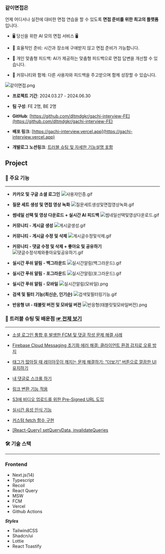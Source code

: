 ### 같이면접**은**

언제 어디서나 실전에 대비한 면접 연습을 할 수 있도록 **면접 준비를 위한 최고의 플랫폼** 입니다.

- 🖥️ 당신을 위한 AI 모의 면접 서비스 🖥️

- 🥜 효율적인 준비: 시간과 장소에 구애받지 않고 면접 준비가 가능합니다.

- 🌱 개인 맞춤형 피드백: AI가 제공하는 맞춤형 피드백으로 면접 답변을 개선할 수 있습니다.

- 🌷 커뮤니티와 함께: 다른 사용자와 피드백을 주고받으며 함께 성장할 수 있습니다.

![같이면접.png](/images/같이면접.png)

- **프로젝트 기간**: 2024.03.27 - 2024.06.30

- **팀 구성**: FE 2명, BE 2명

- **GitHub**: [https://github.com/dltmdgkr/gachi-interview-FE](https://github.com/dltmdgkr/gachi-interview-FE)

- **배포 링크**: [https://gachi-interview.vercel.app](https://gachi-interview.vercel.app)

- **개발로그 노션링크**: [트러블 슈팅 및 자세한 기능설명 포함](https://blossom-periwinkle-555.notion.site/63c47ce1750e405f8ecd7bf2bddcf194)

## Project

### 🔗 주요 기능

---

- **카카오 및 구글 소셜 로그인**
  ![사용자인증.gif](/images/같이면접/사용자인증.gif)

- **질문 세트 생성 및 면접 영상 녹화**
  ![질문세트생성및면접영상녹화.gif](/images/같이면접/질문세트생성및면접영상녹화.gif)

- **썸네일 선택 및 영상 다운로드 + 실시간 AI 피드백**
  ![썸네일선택및영상다운로드.gif](/images/같이면접/썸네일선택및영상다운로드.gif)

- **커뮤니티 - 게시글 생성**
  ![게시글생성.gif](/images/같이면접/게시글생성.gif)

- **커뮤니티 - 게시글 수정 및 삭제**
  ![게시글수정및삭제.gif](/images/같이면접/게시글수정및삭제.gif)

- **커뮤니티 - 댓글 수정 및 삭제 + 좋아요 및 공유하기**
  ![댓글수정삭제와좋아요및공유하기.gif](/images/같이면접/댓글수정삭제와좋아요및공유하기.gif)

- **실시간 푸쉬 알림 - 백그라운드**
  ![실시간알림(백그라운드).gif](</images/같이면접/실시간알림(백그라운드).gif>)

- **실시간 푸쉬 알림 - 포그라운드**
  ![실시간알림(포그라운드).gif](</images/같이면접/실시간알림(포그라운드).gif>)

- **실시간 푸쉬 알림 - 모바일**
  ![실시간알림(모바일).png](</images/같이면접/실시간알림(모바일).png>)

- **검색 및 필터 기능(최신순, 인기순)**
  ![검색및필터링기능.gif](/images/같이면접/검색및필터링기능.gif)

- **반응형 UI - 태블릿 버전 및 모바일 버전**
  ![반응형(태블릿및모바일버전).png](</images/같이면접/반응형(태블릿및모바일버전).png>)

### 🎯 트러블 슈팅 및 배운점 [☞ 전체 보기](https://blossom-periwinkle-555.notion.site/c41576f93fcd439b9fe8e0717dc90bbb?v=174ddbdec7e64f0b8459a83a9e8c2b5c)

---

- [소셜 로그인 통합 후 발생한 FCM 및 댓글 작성 문제 해결 사례](https://blossom-periwinkle-555.notion.site/FCM-9f2f2e5f583944b894ad480c884dfd99)

- [Firebase Cloud Messaging 초기화 에러 해결: 클라이언트 환경 감지로 오류 방지](https://blossom-periwinkle-555.notion.site/Firebase-Cloud-Messaging-40204c1aee58443c9970b8fde5ec7dd4)

- [태그가 많아질 때 레이아웃이 깨지는 문제 해결하기: “더보기” 버튼으로 깔끔한 UI 유지하기](https://blossom-periwinkle-555.notion.site/UI-14869d06ee554696a713704dd257135a)

- [내 댓글로 스크롤 하기](https://blossom-periwinkle-555.notion.site/4253a490902943dca532abf153036f47)

- [링크 변환 기능 적용](https://blossom-periwinkle-555.notion.site/841ed6d59f54434b861dd950fce7fa9a)

- [S3에 비디오 업로드를 위한 Pre-Signed URL 도입](https://blossom-periwinkle-555.notion.site/S3-Pre-Signed-URL-58b62a3937a34cb58a737c1528bb697a)

- [실시간 음성 인식 기능](https://blossom-periwinkle-555.notion.site/4e612b977d5c4a4ba2d4f83cff32db40)

- [커스텀 fetch 함수 구현](https://blossom-periwinkle-555.notion.site/Fetch-81bf0b4707a7451bb712d6b73eccc576)

- [[React-Query] setQueryData, invalidateQueries](https://blossom-periwinkle-555.notion.site/React-Query-setQueryData-invalidateQueries-25c859602f144bca9ba1fb0c0138246c)

### 🛠 기술 스택

---

### Frontend

- Next.js(14)
- Typescript
- Recoil
- React Query
- MSW
- FCM
- Vercel
- Github Actions

**_Styles_**

- TailwindCSS
- Shadcn/ui
- Lottie
- React Toastify
